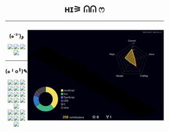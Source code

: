 <div class="body" align="center">
    <h1>ʜɪ⚞ ᕬᕬ ෆ</h1><hr>
  <div style="display: flex; flex-direction: row;">
  <div class="badges">
    <h3>(๑˙³˙)و</h3>
    <a href="https://www.instagram.com/cxoeun/" target="_blank"><img src="https://img.shields.io/badge/cxoeun-E4405F?style=flat&logo=Instagram&logoColor=white"/></a>
    <a href="https://itsmineve.tistory.com" target="_blank"><img src="https://img.shields.io/badge/itsmineve-000000?style=flat&logo=Tistory&logoColor=white"/></a>
    <a href="https://frankenkitty.tistory.com" target="_blank"><img src="https://img.shields.io/badge/frankenkitty-000000?style=flat&logo=Tistory&logoColor=white"/></a>
    <a href="#" target="_blank"><img src="https://img.shields.io/badge/itsmineve-5865F2?style=flat&logo=Discord&logoColor=white"/></a>
    <br><hr>
    <h3>(๑╹o╹)✎</h3>
    <a href="#" target="_blank"><img src="https://img.shields.io/badge/React-61DAFB?style=flat&logo=React&logoColor=white"/></a>
    <a href="#" target="_blank"><img src="https://img.shields.io/badge/Vue-4FC08D?style=flat&logo=Vue.js&logoColor=white"/></a>
    <a href="#" target="_blank"><img src="https://img.shields.io/badge/Svelte-FF3E00?style=flat&logo=Svelte&logoColor=white"/></a>
    <a href="#" target="_blank"><img src="https://img.shields.io/badge/Scss-CC6699?style=flat&logo=Sass&logoColor=white"/></a>
    <a href="#" target="_blank"><img src="https://img.shields.io/badge/JS-F7DF1E?style=flat&logo=JavaScript&logoColor=white"/></a>
    <a href="#" target="_blank"><img src="https://img.shields.io/badge/Ubuntu-E95420?style=flat&logo=Ubuntu&logoColor=white"/></a>
    <br>
    <a href="#" target="_blank"><img src="https://img.shields.io/badge/Nginx-009639?style=flat&logo=NGINX&logoColor=white"/></a>
    <a href="#" target="_blank"><img src="https://img.shields.io/badge/Express-000000?style=flat&logo=Express&logoColor=white"/></a>
    <a href="#" target="_blank"><img src="https://img.shields.io/badge/Docker-2496ED?style=flat&logo=Docker&logoColor=white"/></a>
    <a href="#" target="_blank"><img src="https://img.shields.io/badge/Git-F05032?style=flat&logo=Git&logoColor=white"/></a>
    <a href="#" target="_blank"><img src="https://img.shields.io/badge/GitHub-181717?style=flat&logo=GitHub&logoColor=white"/></a>
    <a href="#" target="_blank"><img src="https://img.shields.io/badge/TS-3178C6?style=flat&logo=TypeScript&logoColor=white"/></a>
    <a href="#" target="_blank"><img src="https://img.shields.io/badge/MySQL-4479A1?style=flat&logo=MySQL&logoColor=white"/></a>
    <br>
    <a href="#" target="_blank"><img src="https://img.shields.io/badge/Next-000000?style=flat&logo=Next.js&logoColor=white"/></a>
    <a href="#" target="_blank"><img src="https://img.shields.io/badge/C-A8B9CC?style=flat&logo=C&logoColor=white"/></a>
    <a href="#" target="_blank"><img src="https://img.shields.io/badge/Python-3776AB?style=flat&logo=Python&logoColor=white"/></a>
    <a href="#" target="_blank"><img src="https://img.shields.io/badge/Postgres-4169E1?style=flat&logo=PostgreSQL&logoColor=white"/></a>
    <a href="#" target="_blank"><img src="https://img.shields.io/badge/Figma-F24E1E?style=flat&logo=Figma&logoColor=white"/></a>
    <a href="#" target="_blank"><img src="https://img.shields.io/badge/Three-000000?style=flat&logo=Three.js&logoColor=white"/></a>
    <a href="#" target="_blank"><img src="https://img.shields.io/badge/Recoil-3578E5?style=flat&logo=Recoil&logoColor=white"/></a>
  </div><hr>
  <div>
      
  ![](./profile-3d-contrib/profile-night-rainbow.svg)
  
  </div>
  </div>
  </div>
